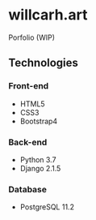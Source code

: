 # willcarh.art
Porfolio (WIP)

## Technologies
### Front-end
 * HTML5
 * CSS3
 * Bootstrap4
### Back-end
 * Python 3.7
 * Django 2.1.5
### Database
 * PostgreSQL 11.2
 
